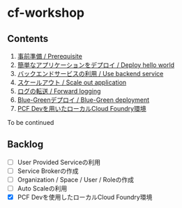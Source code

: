 # cf-workshop

## Contents

1. [事前準備 / Prerequisite](prerequisite.md)
1. [簡単なアプリケーションをデプロイ / Deploy hello world](deploy-application.md)
1. [バックエンドサービスの利用 / Use backend service](backend-service.md)
1. [スケールアウト / Scale out application](scale-out.md)
1. [ログの転送 / Forward logging](logging.md)
1. [Blue-Greenデプロイ / Blue-Green deployment](blue-green-deployment.md)
1. [PCF Devを用いたローカルCloud Foundry環境](pcf-dev.md)

To be continued

## Backlog

- [ ] User Provided Serviceの利用
- [ ] Service Brokerの作成
- [ ] Organization / Space / User / Roleの作成
- [ ] Auto Scaleの利用
- [x] PCF Devを使用したローカルCloud Foundry環境
